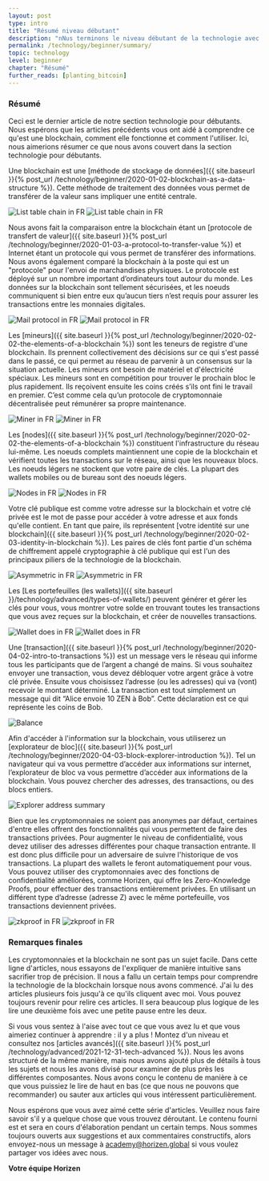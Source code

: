 ```yaml
---
layout: post
type: intro
title: "Résumé niveau débutant"
description: "nNus terminons le niveau débutant de la technologie avec une revue de tout ce que nous avons appris."
permalink: /technology/beginner/summary/
topic: technology
level: beginner
chapter: "Résumé"
further_reads: [planting_bitcoin]
---
```


### Résumé

Ceci est le dernier article de notre section technologie pour débutants. Nous espérons que les articles précédents vous ont aidé à comprendre ce qu'est une blockchain, comment elle fonctionne et comment l'utiliser. Ici, nous aimerions résumer ce que nous avons couvert dans la section technologie pour débutants.

Une blockchain est une [méthode de stockage de données]({{ site.baseurl }}{% post_url /technology/beginner/2020-01-02-blockchain-as-a-data-structure %}). Cette méthode de traitement des données vous permet de transférer de la valeur sans impliquer une entité centrale.

![List table chain in FR](/assets/post_files/technology/beginner/blockchain-as-a-data-structure/FR_list_table_chain_D.jpg)
![List table chain in FR](/assets/post_files/technology/beginner/blockchain-as-a-data-structure/FR_list_table_chain_M.jpg)

Nous avons fait la comparaison entre la blockchain étant un [protocole de transfert de valeur]({{ site.baseurl }}{% post_url /technology/beginner/2020-01-03-a-protocol-to-transfer-value %}) et Internet étant un protocole qui vous permet de transférer des informations. Nous avons également comparé la blockchain à la poste qui est un "protocole" pour l'envoi de marchandises physiques. Le protocole est déployé sur un nombre important d’ordinateurs tout autour du monde. Les données sur la blockchain sont tellement sécurisées, et les noeuds communiquent si bien entre eux qu’aucun tiers n’est requis pour assurer les transactions entre les monnaies digitales.

![Mail protocol in FR](/assets/post_files/technology/beginner/a-protocol-to-transfer-value/FR_mail_protocol_D.jpg)
![Mail protocol in FR](/assets/post_files/technology/beginner/a-protocol-to-transfer-value/FR_mail_protocol_M.jpg)

Les [mineurs]({{ site.baseurl }}{% post_url /technology/beginner/2020-02-02-the-elements-of-a-blockchain %}) sont les teneurs de registre d'une blockchain. Ils prennent collectivement des décisions sur ce qui s'est passé dans le passé, ce qui permet au réseau de parvenir à un consensus sur la situation actuelle. Les mineurs ont besoin de matériel et d'électricité spéciaux. Les mineurs sont en compétition pour trouver le prochain bloc le plus rapidement. Ils reçoivent ensuite les coins créés s’ils ont fini le travail en premier. C’est comme cela qu’un protocole de cryptomonnaie décentralisée peut rémunérer sa propre maintenance.

![Miner in FR](/assets/post_files/technology/beginner/the-elements-of-a-blockchain/FR_miner_D.jpg)
![Miner in FR](/assets/post_files/technology/beginner/the-elements-of-a-blockchain/FR_miner_M.jpg)

Les [nodes]({{ site.baseurl }}{% post_url /technology/beginner/2020-02-02-the-elements-of-a-blockchain %}) constituent l'infrastructure du réseau lui-même. Les noeuds complets maintiennent une copie de la blockchain et vérifient toutes les transactions sur le réseau, ainsi que les nouveaux blocs. Les noeuds légers ne stockent que votre paire de clés. La plupart des wallets mobiles ou de bureau sont des noeuds légers.

![Nodes in FR](/assets/post_files/technology/beginner/the-elements-of-a-blockchain/FR_nodes_D.jpg)
![Nodes in FR](/assets/post_files/technology/beginner/the-elements-of-a-blockchain/FR_nodes_M.jpg)

Votre clé publique est comme votre adresse sur la blockchain et votre clé privée est le mot de passe pour accéder à votre adresse et aux fonds qu'elle contient. En tant que paire, ils représentent [votre identité sur une blockchain]({{ site.baseurl }}{% post_url /technology/beginner/2020-02-03-identity-in-blockchain %}). Les paires de clés font partie d'un schéma de chiffrement appelé cryptographie à clé publique qui est l'un des principaux piliers de la technologie de la blockchain.

![Asymmetric in FR](/assets/post_files/technology/beginner/identity-in-blockchain/FR_asymmetric_D.jpg)
![Asymmetric in FR](/assets/post_files/technology/beginner/identity-in-blockchain/FR_asymmetric_M.jpg)

Les [Les portefeuilles (les wallets)]({{ site.baseurl }}/technology/advanced/types-of-wallets/) peuvent générer et gérer les clés pour vous, vous montrer votre solde en trouvant toutes les transactions que vous avez reçues sur la blockchain, et créer de nouvelles transactions.

![Wallet does in FR](/assets/post_files/technology/beginner/wallets/FR_wallet_does_D.jpg)
![Wallet does in FR](/assets/post_files/technology/beginner/wallets/FR_wallet_does_M.jpg)

Une [transaction]({{ site.baseurl }}{% post_url /technology/beginner/2020-04-02-intro-to-transactions %}) est un message vers le réseau qui informe tous les participants que de l’argent a changé de mains. Si vous souhaitez envoyer une transaction, vous devez débloquer votre argent grâce à votre clé privée. Ensuite vous choisissez l’adresse (ou les adresses) qui va (vont) recevoir le montant déterminé. La transaction est tout simplement un message qui dit “Alice envoie 10 ZEN à Bob”. Cette déclaration est ce qui représente les coins de Bob.

![Balance](/assets/post_files/technology/beginner/intro-to-transactions-basic/FR_T4_broadcast_D.jpg)

Afin d'accéder à l'information sur la blockchain, vous utiliserez un [explorateur de bloc]({{ site.baseurl }}{% post_url /technology/beginner/2020-04-03-block-explorer-introduction %}). Tel un navigateur qui va vous permettre d’accéder aux informations sur internet, l’explorateur de bloc va vous permettre d’accéder aux informations de la blockchain. Vous pouvez chercher des adresses, des transactions, ou des blocs entiers.

![Explorer address summary](/assets/post_files/technology/beginner/block-explorer-introduction/explorer_address_summary.png)

Bien que les cryptomonnaies ne soient pas anonymes par défaut, certaines d'entre elles offrent des fonctionnalités qui vous permettent de faire des transactions privées. Pour augmenter le niveau de confidentialité, vous devez utiliser des adresses différentes pour chaque transaction entrante. Il est donc plus difficile pour un adversaire de suivre l'historique de vos transactions. La plupart des wallets le feront automatiquement pour vous. Vous pouvez utiliser des cryptomonnaies avec des fonctions de confidentialité améliorées, comme Horizen, qui offre les Zero-Knowledge Proofs, pour effectuer des transactions entièrement privées. En utilisant un différent type d’adresse (adresse Z) avec le même portefeuille, vos transactions deviennent privées.

![zkproof in FR](/assets/post_files/technology/beginner/intro-to-privacy-on-the-blockchain/zkproof_D.jpg)
![zkproof in FR](/assets/post_files/technology/beginner/intro-to-privacy-on-the-blockchain/zkproof_M.jpg)

### Remarques finales

Les cryptomonnaies et la blockchain ne sont pas un sujet facile. Dans cette ligne d'articles, nous essayons de l'expliquer de manière intuitive sans sacrifier trop de précision. Il nous a fallu un certain temps pour comprendre la technologie de la blockchain lorsque nous avons commencé. J'ai lu des articles plusieurs fois jusqu'à ce qu'ils cliquent avec moi. Vous pouvez toujours revenir pour relire ces articles. Il sera beaucoup plus logique de les lire une deuxième fois avec une petite pause entre les deux.

Si vous vous sentez à l'aise avec tout ce que vous avez lu et que vous aimeriez continuer à apprendre : il y a plus ! Montez d'un niveau et consultez nos [articles avancés]({{ site.baseurl }}{% post_url /technology/advanced/2021-12-31-tech-advanced %}). Nous les avons structuré de la même manière, mais nous avons ajouté plus de détails à tous les sujets et nous les avons divisé pour examiner de plus près les différentes composantes. Nous avons conçu le contenu de manière à ce que vous puissiez le lire de haut en bas (ce que nous ne pouvons que recommander) ou sauter aux articles qui vous intéressent particulièrement.

Nous espérons que vous avez aimé cette série d'articles. Veuillez nous faire savoir s'il y a quelque chose que vous trouvez déroutant. Le contenu fourni est et sera en cours d'élaboration pendant un certain temps. Nous sommes toujours ouverts aux suggestions et aux commentaires constructifs, alors envoyez-nous un message à [academy@horizen.global](mailto:jonas@horizen.global) si vous voulez partager vos idées avec nous.

**Votre équipe Horizen**
